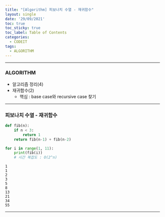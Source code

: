 ```yaml
---
title: "[Algorithm] 피보나치 수열 - 재귀함수"
layout: single
date: '29/09/2021'
toc: true
toc_sticky: true
toc_label: Table of Contents
categories:
  - CODEIT
tags:
  - ALGORITHM
---
```


---
### ALGORITHM
* 알고리즘 정리(4)
* 재귀함수(2)
  * 핵심 : base case와 recursive case 찾기

---

### 피보나치 수열 - 재귀함수


```python
def fib(n):
    if n < 3:
        return 1
    return fib(n-1) + fib(n-2)

for i in range(1, 11):
    print(fib(i))
    # 시간 복잡도 : O(2^n)
```

    1
    1
    2
    3
    5
    8
    13
    21
    34
    55

---